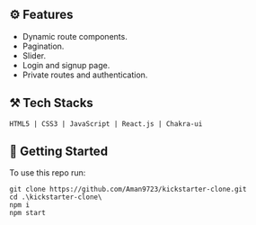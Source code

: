 ## ⚙️ Features

* Dynamic route components.
* Pagination.
* Slider.
* Login and signup page.
* Private routes and authentication.

## ⚒️ Tech Stacks

`HTML5 | CSS3 | JavaScript | React.js | Chakra-ui`

## 🚀 Getting Started

To use this repo run:
```
git clone https://github.com/Aman9723/kickstarter-clone.git
cd .\kickstarter-clone\
npm i
npm start
```
